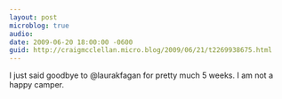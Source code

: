 ```yaml
---
layout: post
microblog: true
audio: 
date: 2009-06-20 18:00:00 -0600
guid: http://craigmcclellan.micro.blog/2009/06/21/t2269938675.html
---
```

I just said goodbye to @laurakfagan for pretty much 5 weeks. I am not a happy camper.

